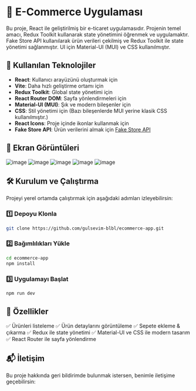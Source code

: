 # 🛒 E-Commerce Uygulaması

Bu proje, React ile geliştirilmiş bir e-ticaret uygulamasıdır. Projenin temel amacı, Redux Toolkit kullanarak state yönetimini öğrenmek ve uygulamaktır. Fake Store API kullanılarak ürün verileri çekilmiş ve Redux Toolkit ile state yönetimi sağlanmıştır. UI için Material-UI (MUI) ve CSS kullanılmıştır.

## 🚀 Kullanılan Teknolojiler

- **React**: Kullanıcı arayüzünü oluşturmak için
- **Vite**: Daha hızlı geliştirme ortamı için
- **Redux Toolkit**: Global state yönetimi için
- **React Router DOM**: Sayfa yönlendirmeleri için
- **Material-UI (MUI)**: Şık ve modern bileşenler için
- **CSS**: Stil yönetimi için (Bazı bileşenlerde MUI yerine klasik CSS kullanılmıştır.)
- **React Icons**: Proje içinde ikonlar kullanmak için
- **Fake Store API**: Ürün verilerini almak için [Fake Store API](https://fakestoreapi.com/docs)

## 📸 Ekran Görüntüleri
![image](https://github.com/user-attachments/assets/58527092-5227-4569-961d-d37db4eebb95)
![image](https://github.com/user-attachments/assets/aa100e07-e3d7-477b-bddc-bed1509f3c68)
![image](https://github.com/user-attachments/assets/f6d008af-2286-4659-8c4b-293f2e4614c2)
![image](https://github.com/user-attachments/assets/93c7539d-7c48-49fb-8caf-e0811066c7af)
![image](https://github.com/user-attachments/assets/ca0970f3-3fa4-4a1a-9f9a-bba79a6132d7)



## 🛠 Kurulum ve Çalıştırma
Projeyi yerel ortamda çalıştırmak için aşağıdaki adımları izleyebilirsin:

### 1️⃣ Depoyu Klonla
```sh
git clone https://github.com/gulsevim-blbl/ecommerce-app.git
```

### 2️⃣ Bağımlılıkları Yükle
```sh
cd ecommerce-app
npm install
```

### 3️⃣ Uygulamayı Başlat
```sh
npm run dev
```

## 📌 Özellikler
✅ Ürünleri listeleme
✅ Ürün detaylarını görüntüleme
✅ Sepete ekleme & çıkarma
✅ Redux ile state yönetimi
✅ Material-UI ve CSS ile modern tasarım
✅ React Router ile sayfa yönlendirme

## 📬 İletişim
Bu proje hakkında geri bildirimde bulunmak istersen, benimle iletişime geçebilirsin:



